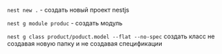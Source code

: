 `nest new .` - создать новый проект nestjs

`nest g module produc` - создать модуль

`nest g class product/poduct.model --flat --no-spec` создать класс не создавая новую папку и не создавая спецификации


